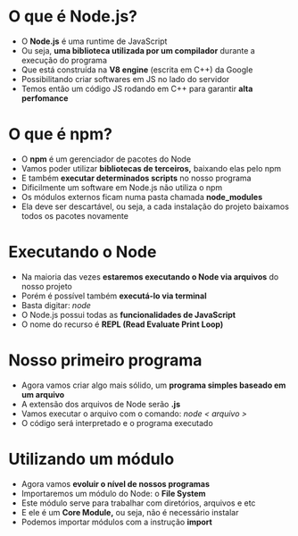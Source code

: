 # O que é Node.js?

- O **Node.js** é uma runtime de JavaScript
- Ou seja, **uma biblioteca utilizada por um compilador** durante a execução do programa
- Que está construída na **V8 engine** (escrita em C++) da Google
- Possibilitando criar softwares em JS no lado do servidor
- Temos então um código JS rodando em C++ para garantir **alta perfomance**

# O que é npm?

- O **npm** é um gerenciador de pacotes do Node
- Vamos poder utilizar **bibliotecas de terceiros,** baixando elas pelo npm
- E também **executar determinados scripts** no nosso programa
- Dificilmente um software em Node.js não utiliza o npm
- Os módulos externos ficam numa pasta chamada **node_modules**
- Ela deve ser descartável, ou seja, a cada instalação do projeto baixamos todos os pacotes novamente 

# Executando o Node

- Na maioria das vezes **estaremos executando o Node via arquivos** do nosso projeto
- Porém é possível também **executá-lo via terminal**
- Basta digitar: *node*
- O Node.js possui todas as **funcionalidades de JavaScript**
- O nome do recurso é **REPL (Read Evaluate Print Loop)**

# Nosso primeiro programa

- Agora vamos criar algo mais sólido, um **programa simples baseado em um arquivo**
- A extensão dos arquivos de Node serão **.js**
- Vamos executar o arquivo com o comando: *node < arquivo >*
- O código será interpretado e o programa executado

# Utilizando um módulo

- Agora vamos **evoluir o nível de nossos programas**
- Importaremos um módulo do Node: o **File System**
- Este módulo serve para trabalhar com diretórios, arquivos e etc
- E ele é um **Core Module,** ou seja, não é necessário instalar
- Podemos importar módulos com a instrução **import**